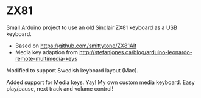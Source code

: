 ZX81
====

Small Arduino project to use an old Sinclair ZX81 keyboard as a USB keyboard.

* Based on https://github.com/smittytone/ZX81Alt
* Media key adaption from http://stefanjones.ca/blog/arduino-leonardo-remote-multimedia-keys

Modified to support Swedish keyboard layout (Mac).

Added support for Media keys. Yay! My own custom media keyboard. Easy play/pause, next track and volume control!
